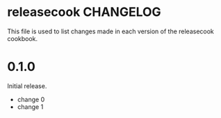 # releasecook CHANGELOG

This file is used to list changes made in each version of the releasecook cookbook.

# 0.1.0

Initial release.

- change 0
- change 1

